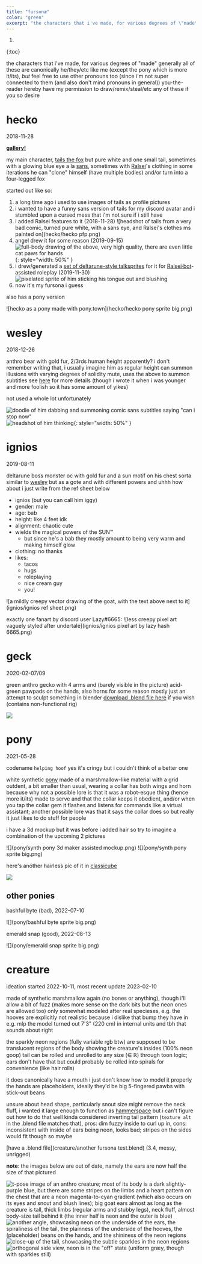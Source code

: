 ```yaml
---
title: "fursonæ"
color: "green"
excerpt: "the characters that i've made, for various degrees of \"made\""
---
```


1. 
{:toc}

the characters that i've made, for various degrees of "made"
generally all of these are canonically he/they/etc like me (except the pony which is more it/its), *but* feel free to use other pronouns too (since i'm not super connected to them (and also don't mind pronouns in general))
you-the-reader hereby have my permission to draw/remix/steal/etc any of these if you so desire

# hecko
2018-11-28

**[gallery!](hecko/)**

my main character, [tails the fox](https://en.wikipedia.org/wiki/Tails_(character)) but pure white and one small tail, sometimes with a glowing blue eye a la [sans](https://undertale.fandom.com/wiki/Sans), sometimes with [Ralsei](https://deltarune.fandom.com/wiki/Ralsei)'s clothing
in some iterations he can "clone" himself (have multiple bodies) and/or turn into a four-legged fox

started out like so:
1. a long time ago i used to use images of tails as profile pictures
2. i wanted to have a funny sans version of tails for my discord avatar and i stumbled upon a cursed mess that i'm not sure if i still have
3. i added Ralsei features to it (2018-11-28)
	![headshot of tails from a very bad comic, turned pure white, with a sans eye, and Ralsei's clothes ms painted on](hecko/hecko pfp.png)
4. angel drew it for some reason (2019-09-15)
	![full-body drawing of the above, very high quality, there are even little cat paws for hands](hecko/Untitled96_20190915093604_cropped.png){: style="width: 50%" }
5. i drew/generated a [set of deltarune-style talksprites](https://github.com/Sobsz/heckosprites) for it for [Ralsei·bot](https://ralsei.chlod.net/)-assisted roleplay (2019-11-30)
	![pixelated sprite of him sticking his tongue out and blushing](hecko/dpb.png)
6. now it's my fursona i guess

also has a pony version

![hecko as a pony made with pony.town](hecko/hecko pony sprite big.png)

# wesley
2018-12-26

anthro bear with gold fur, 2/3rds human height apparently? i don't remember writing that, i usually imagine him as regular height
can summon illusions with varying degrees of solidity
mute, uses the above to summon subtitles
see [here](https://gist.github.com/Sobsz/38dc8aa415f53697ab04d4e9d2ffa0dd) for more details (though i wrote it when i was younger and more foolish so it has some amount of yikes)

not used a whole lot unfortunately

![doodle of him dabbing and summoning comic sans subtitles saying "can i stop now"](wesley/wesdab-final.png)
![headshot of him thinking](wesley/wes_think.png){: style="width: 50%" }

# ignios
2019-08-11

deltarune boss monster oc with gold fur and a sun motif on his chest
sorta similar to [wesley](#wesley) but as a gote and with different powers
and uhhh how about i just write from the ref sheet below
- ignios (but you can call him iggy)
- gender: male
- age: bab
- height: like 4 feet idk
- alignment: chaotic cute
- wields the magical powers of the SUN™
	- but since he's a bab they mostly amount to being very warm and making himself glow
- clothing: no thanks
- likes:
	- tacos
	- hugs
	- roleplaying
	- nice cream guy
	- you!

![a mildly creepy vector drawing of the goat, with the text above next to it](ignios/ignios ref sheet.png)

exactly one fanart by discord user Lazy#6665:
![less creepy pixel art vaguely styled after undertale](ignios/ignios pixel art by lazy hash 6665.png)

# geck
2020-02-07/09

green anthro gecko with 4 arms and (barely visible in the picture) acid-green pawpads on the hands, also horns for some reason
mostly just an attempt to sculpt something in blender
[download .blend file here](geck/geck.blend) if you wish (contains non-functional rig)

![](geck/geck.png)

# pony
2021-05-28

codename `helping hoof` yes it's cringy but i couldn't think of a better one

white synthetic [pony](https://en.wikipedia.org/wiki/My_Little_Pony:_Friendship_is_Magic) made of a marshmallow-like material with a grid outdent, a bit smaller than usual, wearing a collar
has both wings and horn because why not
a possible lore is that it was a robot-esque thing (hence more it/its) made to serve and that the collar keeps it obedient, and/or when you tap the collar gem it flashes and listens for commands like a virtual assistant; another possible lore was that it says the collar does so but really it just likes to do stuff for people

i have a 3d mockup but it was before i added hair so try to imagine a combination of the upcoming 2 pictures

![](pony/synth pony 3d maker assisted mockup.png)
![](pony/synth pony sprite big.png)

here's another hairless pic of it in [classicube](https://classicube.net/)

![](pony/ClassiCube_xxO6i7Z6me.png)

## other ponies

bashful byte (bad), 2022-07-10

![](pony/bashful byte sprite big.png)

emerald snap (good), 2022-08-13

![](pony/emerald snap sprite big.png)

# creature
ideation started 2022-10-11, most recent update 2023-02-10

made of synthetic marshmallow again (no bones or anything), though i'll allow a bit of fuzz (makes more sense on the dark bits but the neon ones are allowed too)
only somewhat modeled after real specieses, e.g. the hooves are explicitly not realistic because i dislike that bump they have in e.g. mlp
the model turned out 7'3" (220 cm) in internal units and tbh that sounds about right

the sparkly neon regions (fully variable rgb btw) are supposed to be translucent regions of the body showing the creature's insides (100% neon goop)
tail can be rolled and unrolled to any size (∈ ℝ) through toon logic; ears don't have that but could probably be rolled into spirals for convenience (like hair rolls)

it does canonically have a mouth i just don't know how to model it properly
the hands are placeholders, ideally they'd be big 5-fingered pawbs with stick-out beans

unsure about head shape, particularly snout size
might remove the neck fluff, i wanted it large enough to function as [hammerspace](https://en.wikipedia.org/wiki/Hammerspace) but i can't figure out how to do that well
kinda considered inverting tail pattern (`texture alt` in the .blend file matches that), pros: dim fuzzy inside to curl up in, cons: inconsistent with inside of ears being neon, looks bad; stripes on the sides would fit though so maybe

[have a .blend file](creature/another fursona test.blend) (3.4, messy, unrigged)

**note**: the images below are out of date, namely the ears are now half the size of that pictured

![t-pose image of an anthro creature; most of its body is a dark slightly-purple blue, but there are some stripes on the limbs and a heart pattern on the chest that are a neon magenta-to-cyan gradient (which also occurs on its eyes and snout and blush lines); big goat ears almost as long as the creature is tall, thick limbs (regular arms and stubby legs), neck fluff, almost body-size tail behind it (the inner half is neon and the outer is blue)](creature/blender_c9MwvphtqZ.png)
![another angle, showcasing neon on the underside of the ears, the spiraliness of the tail, the plainness of the underside of the hooves, the (placeholder) beans on the hands, and the shininess of the neon regions](creature/blender_77abnTbeTU.png)
![close-up of the tail, showcasing the subtle sparkles in the neon regions](creature/blender_d9ut3WECPV.png)
![orthogonal side view, neon is in the "off" state (uniform græy, though with sparkles still)](creature/blender_UneMRxKBea.png)